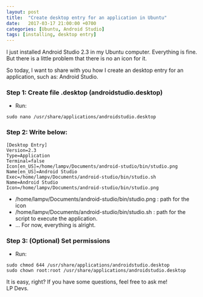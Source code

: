 ```yaml
---
layout: post
title:  "Create desktop entry for an application in Ubuntu"
date:   2017-03-17 21:00:00 +0700
categories: [Ubuntu, Android Studio]
tags: [installing, desktop entry]
---
```


I just installed Android Studio 2.3 in my Ubuntu computer. Everything is fine. But there is a little problem that there is no an icon for it.

So today, I want to share with you how I create an desktop entry for an application, such as: Android Studio. 

### Step 1: Create file <yourfilename>.desktop (androidstudio.desktop)
  
  * Run:
  ```
  sudo nano /usr/share/applications/androidstudio.desktop
  ```
  
### Step 2: Write below:
  
  ```
  [Desktop Entry]
  Version=2.3
  Type=Application
  Terminal=false
  Icon[en_US]=/home/lampv/Documents/android-studio/bin/studio.png
  Name[en_US]=Android Studio
  Exec=/home/lampv/Documents/android-studio/bin/studio.sh
  Name=Android Studio
  Icon=/home/lampv/Documents/android-studio/bin/studio.png
  ```
  
  * /home/lampv/Documents/android-studio/bin/studio.png : path for the icon
  * /home/lampv/Documents/android-studio/bin/studio.sh : path for the script to execute the application.
  * ...
  For now, everything is alright.

### Step 3: (Optional) Set permissions

  * Run:
  ```
  sudo chmod 644 /usr/share/applications/androidstudio.desktop
  sudo chown root:root /usr/share/applications/androidstudio.desktop
  ```
  
It is easy, right? If you have some questions, feel free to ask me! <br />LP Devs.
